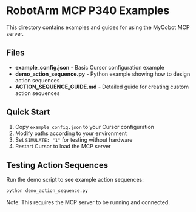 # RobotArm MCP P340 Examples

This directory contains examples and guides for using the MyCobot MCP server.

## Files

- **example_config.json** - Basic Cursor configuration example
- **demo_action_sequence.py** - Python example showing how to design action sequences
- **ACTION_SEQUENCE_GUIDE.md** - Detailed guide for creating custom action sequences

## Quick Start

1. Copy `example_config.json` to your Cursor configuration
2. Modify paths according to your environment
3. Set `SIMULATE: "1"` for testing without hardware
4. Restart Cursor to load the MCP server

## Testing Action Sequences

Run the demo script to see example action sequences:

```bash
python demo_action_sequence.py
```

Note: This requires the MCP server to be running and connected. 